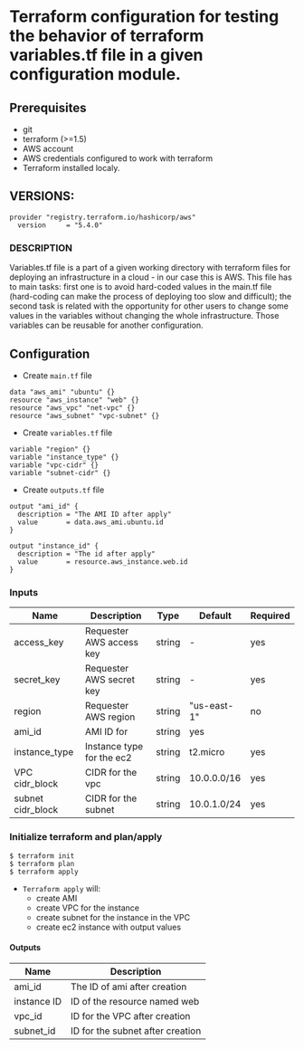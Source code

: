 # Terraform configuration for testing the behavior of terraform variables.tf file in a given configuration module.

## Prerequisites

- git
- terraform (>=1.5)
- AWS account
- AWS credentials configured to work with terraform
- Terraform installed localy. 

## VERSIONS: 
```
provider "registry.terraform.io/hashicorp/aws"
  version     = "5.4.0"
```

### DESCRIPTION

Variables.tf file is a part of a given working directory with terraform files for deploying an infrastructure in a cloud - in our case this is AWS. This file has to main tasks: first one is to avoid hard-coded values
in the main.tf file (hard-coding can make the process of deploying too slow and difficult); the second task is related with the opportunity for other users to change some values in the variables without changing the whole
infrastructure. Those variables can be reusable for another configuration. 

## Configuration

- Create `main.tf` file
```
data "aws_ami" "ubuntu" {}
resource "aws_instance" "web" {}
resource "aws_vpc" "net-vpc" {}
resource "aws_subnet" "vpc-subnet" {}
```
  
- Create `variables.tf` file
```
variable "region" {}
variable "instance_type" {}
variable "vpc-cidr" {}
variable "subnet-cidr" {}
```

- Create `outputs.tf` file
```
output "ami_id" {
  description = "The AMI ID after apply"
  value       = data.aws_ami.ubuntu.id
}

output "instance_id" {
  description = "The id after apply"
  value       = resource.aws_instance.web.id
}
```

### Inputs

| Name  |	Description |	Type |  Default |	Required
| ----- | ----------- | ---- |  ------- | --------
| access_key | Requester AWS access key | string | - | yes
| secret_key | Requester AWS secret key | string | - | yes
| region | Requester AWS region | string | "us-east-1" | no
| ami_id | AMI ID for  | string | yes
| instance_type | Instance type for the ec2 | string | t2.micro | yes
| VPC cidr_block | CIDR for the vpc | string | 10.0.0.0/16 | yes
| subnet cidr_block | CIDR for the subnet | string | 10.0.1.0/24 | yes 

### Initialize terraform and plan/apply

```
$ terraform init
$ terraform plan
$ terraform apply
```

- `Terraform apply` will:
  - create AMI
  - create VPC for the instance
  - create subnet for the instance in the VPC 
  - create ec2 instance with output values
    
#### Outputs

| Name  |	Description 
| ----- | ----------- 
| ami_id | The ID of ami after creation
| instance ID  | ID of the resource named web
| vpc_id | ID for the VPC after creation
| subnet_id | ID for the subnet after creation


